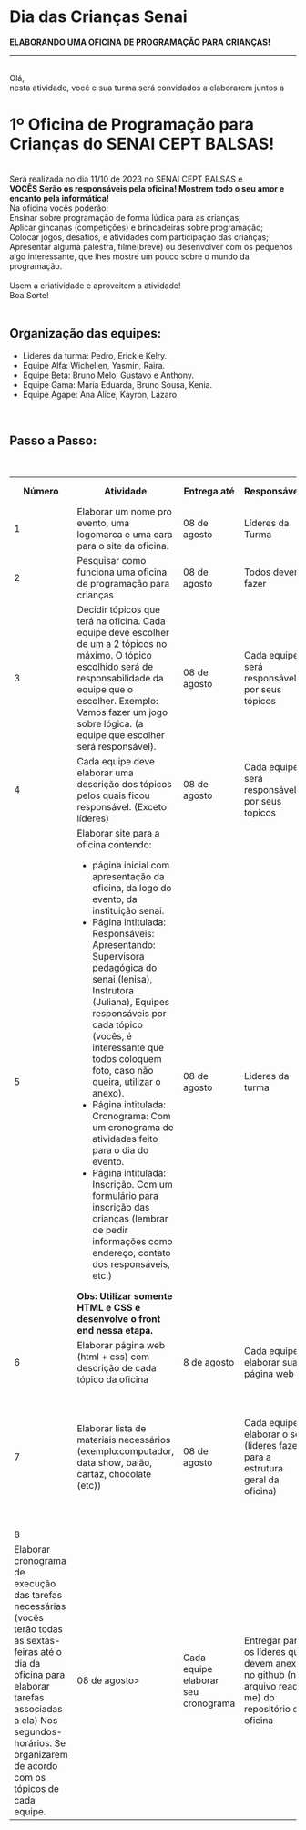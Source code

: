 # Dia das Crianças Senai
<b>ELABORANDO UMA OFICINA DE PROGRAMAÇÃO PARA CRIANÇAS!</b><br>
<hr>
<br>
Olá,<br> 
nesta atividade, você e sua turma será convidados a elaborarem juntos a 
<br>

<h1>1º Oficina de Programação para Crianças do SENAI CEPT BALSAS!</h1>

<br>
Será realizada no dia 11/10 de 2023 no SENAI CEPT BALSAS e <br>
<b>VOCÊS Serão os responsáveis pela oficina! Mostrem todo o seu amor e encanto pela informática!</b><br> 
Na oficina vocês poderão: <br>
Ensinar sobre programação de forma lúdica para as crianças; <br>
Aplicar gincanas (competições) e brincadeiras sobre programação;<br>
Colocar jogos, desafios, e atividades com participação das crianças;<br> 
Apresentar alguma palestra, filme(breve) ou desenvolver com os pequenos algo interessante, que lhes mostre um pouco sobre o mundo da programação. 
<br>
<br>
Usem a criatividade e aproveitem a atividade!<br> 
Boa Sorte!<br>
<br>


<h2> Organização das equipes: </h2>

<ul>
  <li>
Lideres da turma: Pedro, Erick e Kelry.
  </li>

  <li>
Equipe Alfa: Wichellen, Yasmin, Raira.
</li>

<li>
Equipe Beta: Bruno Melo, Gustavo e Anthony. 
</li>

<li>
Equipe Gama: Maria Eduarda, Bruno Sousa, Kenia. 
</li>

<li>
Equipe Agape: Ana Alice, Kayron, Lázaro.
</li>
</ul>


<br>
<h2>Passo a Passo:</h2>
<br>
<table>
  <tr>
    <th>Número</th>
    <th> Atividade </th>
    <th> Entrega até</th>
    <th> Responsáveis</th>
    <th> Forma de Entrega</th>
  </tr>
  <tr>
    <td> 1 </td>
    <td> Elaborar um nome pro evento, 
    uma logomarca e uma cara para o site 
    da oficina. </td>
    <td> 08 de agosto </td>
    <td>Líderes da Turma</td>
    <td> Entregar arquivos via e-mail ou github</td>
  </tr>

  <tr>
    <td> 2 </td>
    <td> Pesquisar como funciona
    uma oficina de programação para crianças</td>
    <td> 08 de agosto</td>
    <td> Todos devem fazer</td>
    <td> Não há entregas</td>
  </tr>

  <Tr>
    <td>3</td>
    <td>  Decidir tópicos que terá na oficina. Cada equipe deve escolher de um a 2 tópicos no máximo. 
    O tópico escolhido será de responsabilidade da equipe que o escolher. Exemplo: Vamos fazer um jogo sobre lógica. 
    (a equipe que escolher será responsável).</td>
    <td> 08 de agosto</td>
    <td> Cada equipe será responsável por seus tópicos</td>
    <td> Entregar aos líderes o que cada equipe fará</td>
  </Tr>

  <tr>
    <td> 4 </td>
    <td> Cada equipe deve elaborar uma descrição dos tópicos pelos quais ficou responsável. (Exceto líderes)</td>
    <td> 08 de agosto</td>
    <td>Cada equipe será responsável por seus tópicos</td>
    <td>Entregar aos líderes o que cada equipe fará</td>
  </tr>

  <tr>
    <td>5</td>
    <td>Elaborar site para a oficina contendo: 
    <ul>
      <li> página inicial com apresentação da oficina, da logo do evento, da instituição senai.</li>
      <li> Página intitulada: Responsáveis: Apresentando: Supervisora pedagógica do senai (lenisa), Instrutora (Juliana), Equipes responsáveis por cada tópico (vocês, é interessante que todos coloquem foto, caso não queira, utilizar o anexo). </li>
      <li> Página intitulada: Cronograma: Com um cronograma de atividades feito para o dia do evento.</li>
      <li> Página intitulada: Inscrição. Com um formulário para inscrição das crianças (lembrar de pedir informações como endereço, contato dos responsáveis, etc.)</li>
    </ul>
      <b>Obs: Utilizar somente HTML e CSS e desenvolve o front end nessa etapa.</b>
    </td>
    <td> 08 de agosto</td>
    <td>Lideres da turma</td>
    <td> Criar um repositório no GitHUB com o nome da oficina/Senai de um dos líderes (informar para o professor e para a turma, o líder que irá produzir o repositório) e postar lá o site elaborado. </td>
  </tr>
  <tr>
    <td> 6 </td>
    <td> Elaborar página web (html + css) com descrição de cada tópico da oficina</td>
    <td> 8 de agosto </td>
    <td> Cada equipe elaborar sua página web</td>
   <td> Entregar aos líderes da turma </td>
  </tr>
  <tr>
    <td>7</td>
    <td>Elaborar lista de materiais necessários (exemplo:computador, data show, balão, cartaz, chocolate (etc))</td>
    <td>08 de agosto</td>
    <td> Cada equipe elaborar o seu (lideres fazer para a estrutura geral da oficina)</td>
    <td> Lideres devem escrever a lista de materiias necessarios no github (no arquivo read-me) do repositório criado pro projeto.</td>
  </tr>
  <tr>
    <td>8</td>
    <tr> 
      <td>Elaborar cronograma de execução das tarefas necessárias (vocês terão todas as sextas-feiras até o dia da oficina para elaborar tarefas associadas a ela) Nos segundos-horários. Se organizarem de acordo com os tópicos de cada equipe.</td>
    <td> 08 de agosto></td>
    <td> Cada equipe elaborar seu cronograma</td>
    <td>Entregar para os líderes que devem anexar no github (no arquivo read-me) do repositório da oficina</td></tr>
    
  </tr>
</table>
